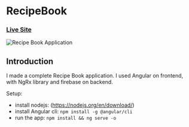 # RecipeBook

### [Live Site](https://angular-project-5dbc1.web.app/)

![Recipe Book Application](https://i.ibb.co/19mPrpG/Screenshot-from-2023-02-05-16-08-14.png)

## Introduction
I made a complete Recipe Book application. I used Angular on frontend, with NgRx library and firebase on backend.

Setup:
- install nodejs: (https://nodejs.org/en/download/)
- install Angular cli:  ```npm install -g @angular/cli```
- run the app: ```npm install && ng serve -o ``` 
